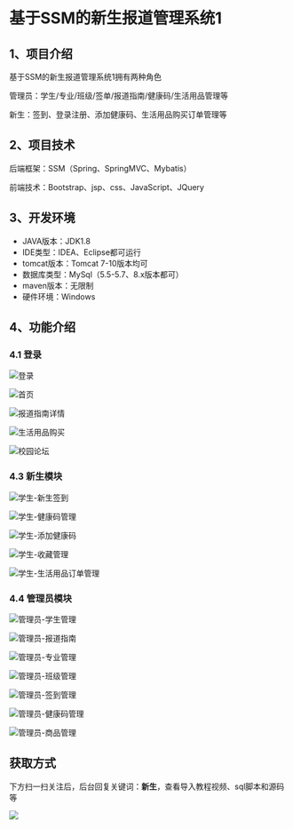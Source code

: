 # 基于SSM的新生报道管理系统1



## 1、项目介绍

基于SSM的新生报道管理系统1拥有两种角色

管理员：学生/专业/班级/签单/报道指南/健康码/生活用品管理等

新生：签到、登录注册、添加健康码、生活用品购买订单管理等


## 2、项目技术

后端框架：SSM（Spring、SpringMVC、Mybatis）

前端技术：Bootstrap、jsp、css、JavaScript、JQuery

## 3、开发环境

- JAVA版本：JDK1.8
- IDE类型：IDEA、Eclipse都可运行
- tomcat版本：Tomcat 7-10版本均可
- 数据库类型：MySql（5.5-5.7、8.x版本都可） 
- maven版本：无限制
- 硬件环境：Windows


## 4、功能介绍

### 4.1 登录

![登录](https://www.codeshop.fun/%20Typora-Images/202309271004217.jpg)

![首页](https://www.codeshop.fun/%20Typora-Images/202309271004748.jpg)

![报道指南详情](https://www.codeshop.fun/%20Typora-Images/202309271004527.jpg)

![生活用品购买](https://www.codeshop.fun/%20Typora-Images/202309271004557.jpg)

![校园论坛](https://www.codeshop.fun/%20Typora-Images/202309271004109.jpg)

### 4.3 新生模块

![学生-新生签到](https://www.codeshop.fun/%20Typora-Images/202309271004796.jpg)

![学生-健康码管理](https://www.codeshop.fun/%20Typora-Images/202309271004684.jpg)

![学生-添加健康码](https://www.codeshop.fun/%20Typora-Images/202309271005372.jpg)

![学生-收藏管理](https://www.codeshop.fun/%20Typora-Images/202309271005787.jpg)

![学生-生活用品订单管理](https://www.codeshop.fun/%20Typora-Images/202309271005184.jpg)

### 4.4 管理员模块

![管理员-学生管理](https://www.codeshop.fun/%20Typora-Images/202309271005597.jpg)

![管理员-报道指南](https://www.codeshop.fun/%20Typora-Images/202309271005447.jpg)

![管理员-专业管理](https://www.codeshop.fun/%20Typora-Images/202309271005534.jpg)

![管理员-班级管理](https://www.codeshop.fun/%20Typora-Images/202309271005210.jpg)

![管理员-签到管理](https://www.codeshop.fun/%20Typora-Images/202309271005428.jpg)

![管理员-健康码管理](https://www.codeshop.fun/%20Typora-Images/202309271006914.jpg)

![管理员-商品管理](https://www.codeshop.fun/%20Typora-Images/202309271006101.jpg)

## 获取方式

下方扫一扫关注后，后台回复关键词：**新生**，查看导入教程视频、sql脚本和源码等

 ![](https://www.codeshop.fun/Typora-Images/202205281253739.png)
